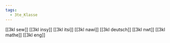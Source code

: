 ```yaml
---
tags:
  - 3te_Klasse
---
```

[[3kl sew]]
[[3kl insy]]
[[3kl itsi]]
[[3kl nawi]]
[[3kl deutsch]]
[[3kl nwt]]
[[3kl mathe]]
[[3kl eng]]